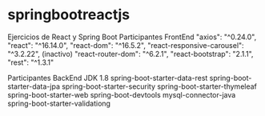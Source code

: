 # springbootreactjs

Ejercicios de React y Spring Boot
Participantes FrontEnd
"axios": "^0.24.0",
"react": "^16.14.0",
"react-dom": "^16.5.2",
"react-responsive-carousel": "^3.2.22", (inactivo)
"react-router-dom": "^6.2.1",
"react-bootstrap": "2.1.1",
"rest": "^1.3.1"

Participantes BackEnd
JDK 1.8
spring-boot-starter-data-rest
spring-boot-starter-data-jpa
spring-boot-starter-security
spring-boot-starter-thymeleaf
spring-boot-starter-web
spring-boot-devtools
mysql-connector-java
spring-boot-starter-validationg
